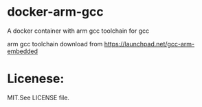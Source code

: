 # docker-arm-gcc
A docker container  with arm gcc toolchain for gcc


arm gcc toolchain download from https://launchpad.net/gcc-arm-embedded

# Licenese:
MIT.See LICENSE file.

